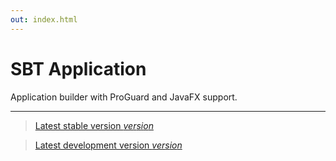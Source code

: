 ```yaml
---
out: index.html
---
```


SBT Application
======================

Application builder with ProGuard and JavaFX support.

<hr/>

> [Latest stable version $version$]($stable$)

> [Latest development version $version$]($development$)
